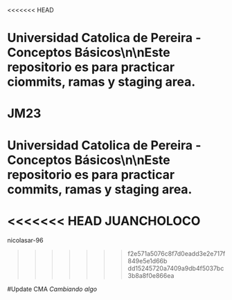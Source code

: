 <<<<<<< HEAD
# Universidad Catolica de Pereira - Conceptos Básicos\n\nEste repositorio es para practicar ciommits, ramas y staging area.
JM23
=======
# Universidad Catolica de Pereira - Conceptos Básicos\n\nEste repositorio es para practicar commits, ramas y staging area.
<<<<<<< HEAD
JUANCHOLOCO
=======
nicolasar-96
>>>>>>> f2e571a5076c8f7d0eadd3e2e717f849e5e1d66b
>>>>>>> dd15245720a7409a9db4f5037bc3b8a8f0e866ea

#Update CMA
*Cambiando algo*
